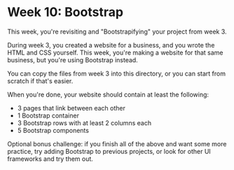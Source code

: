 # Week 10: Bootstrap

This week, you're revisiting and "Bootstrapifying" your project from week 3.

During week 3, you created a website for a business, and you wrote the HTML and
CSS yourself. This week, you're making a website for that same business, but
you're using Bootstrap instead.

You can copy the files from week 3 into this directory, or you can start from
scratch if that's easier.

When you're done, your website should contain at least the following:

- 3 pages that link between each other
- 1 Bootstrap container
- 3 Bootstrap rows with at least 2 columns each
- 5 Bootstrap components

Optional bonus challenge: if you finish all of the above and want some more
practice, try adding Bootstrap to previous projects, or look for other UI
frameworks and try them out.
